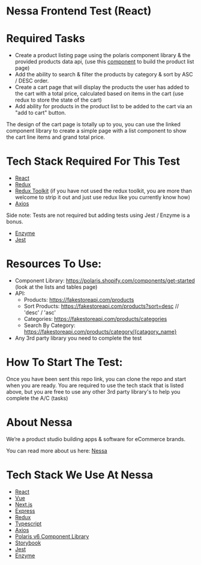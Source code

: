 # Nessa Frontend Test (React)

# Required Tasks

* Create a product listing page using the polaris component library & the provided products data api, (use this [component](https://polaris.shopify.com/components/lists-and-tables/resource-list#navigation) to build the product list page)
* Add the ability to search & filter the products by category & sort by ASC / DESC order.
* Create a cart page that will display the products the user has added to the cart with a total price, calculated based on items in the cart (use redux to store the state of the cart)
* Add ability for products in the product list to be added to the cart via an "add to cart" button.


The design of the cart page is totally up to you, you can use the linked component library to create a simple page with a list component to show the cart line items and grand total price. 

# Tech Stack Required For This Test
* [React](https://reactjs.org/)
* [Redux](https://redux.js.org/)
* [Redux Toolkit](https://redux-toolkit.js.org/) (if you have not used the redux toolkit, you are more than welcome to strip it out and just use redux like you currently know how)
* [Axios](https://github.com/axios/axios)

Side note: Tests are not required but adding tests using Jest / Enzyme is a bonus. 
* [Enzyme](https://enzymejs.github.io/enzyme/)
* [Jest](https://jestjs.io/)
 
# Resources To Use: 
 - Component Library: https://polaris.shopify.com/components/get-started (look at the lists and tables page)
 - API: 
    - Products: https://fakestoreapi.com/products
    - Sort Products: https://fakestoreapi.com/products?sort=desc // 'desc' / 'asc'
    - Categories: https://fakestoreapi.com/products/categories
    - Search By Category: https://fakestoreapi.com/products/category/{catagory_name}
 - Any 3rd party library you need to complete the test

# How To Start The Test:

Once you have been sent this repo link, you can clone the repo and start when you are ready. 
You are required to use the tech stack that is listed above, but you are free to use any other 3rd party library's to help you complete the A/C (tasks)

# About Nessa

We’re a product studio building apps & software for eCommerce brands.

You can read more about us here: [Nessa](https://www.nessalab.com/)

# Tech Stack We Use At Nessa
* [React](https://reactjs.org/)
* [Vue](https://vuejs.org/)
* [Next.js](https://www.nextjs.org/)
* [Express](https://expressjs.com/)
* [Redux](https://redux.js.org/)
* [Typescript](https://www.typescriptlang.org/)
* [Axios](https://github.com/axios/axios)
* [Polaris v6 Component Library](https://polaris.shopify.com/components/get-started)
* [Storybook](https://storybook.js.org/)
* [Jest](https://jestjs.io/)
* [Enzyme](https://enzymejs.github.io/enzyme/)
